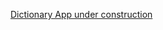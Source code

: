 <a href="https://github.com/Gaurav-Vish/Py/tree/master/Apps/Dictionary">Dictionary App under construction</a>
